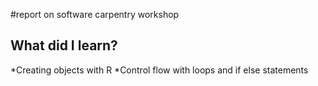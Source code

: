 #report on software carpentry workshop

## What did I learn?
*Creating objects with R
*Control flow with loops and if else statements
